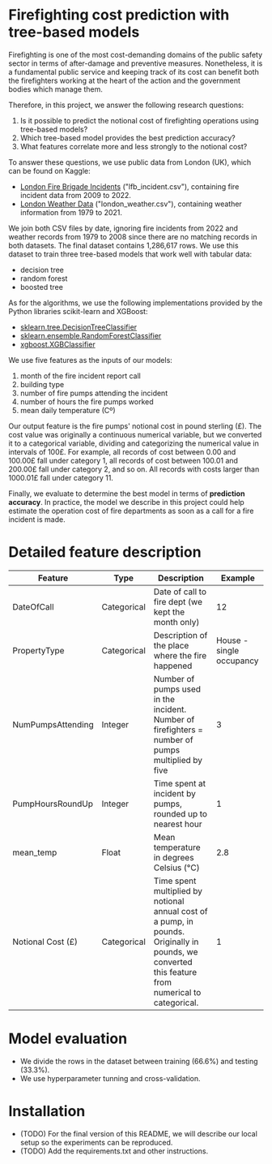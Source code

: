 # Firefighting cost prediction with tree-based models

Firefighting is one of the most cost-demanding domains of the public safety sector in terms of after-damage and preventive measures. Nonetheless, it is a fundamental public service and keeping track of its cost can benefit both the firefighters working at the heart of the action and the government bodies which manage them.

Therefore, in this project, we answer the following research questions:
1. Is it possible to predict the notional cost of firefighting operations using tree-based models?
2. Which tree-based model provides the best prediction accuracy?
3. What features correlate more and less strongly to the notional cost?

To answer these questions, we use public data from London (UK), which can be found on Kaggle: 
- [London Fire Brigade Incidents](https://www.kaggle.com/datasets/jonbown/london-fire-brigade-incidents) ("lfb_incident.csv"), containing fire incident data from 2009 to 2022.
- [London Weather Data](https://www.kaggle.com/datasets/emmanuelfwerr/london-weather-data) ("london_weather.csv"), containing weather information from 1979 to 2021.

We join both CSV files by date, ignoring fire incidents from 2022 and weather records from 1979 to 2008 since there are no matching records in both datasets. The final dataset contains 1,286,617 rows. We use this dataset to train three tree-based models that work well with tabular data: 
- decision tree 
- random forest
- boosted tree

As for the algorithms, we use the following implementations provided by the Python libraries scikit-learn and XGBoost:
- [sklearn.tree.DecisionTreeClassifier](http://scikit-learn.org/stable/modules/generated/sklearn.tree.DecisionTreeClassifier.html)
- [sklearn.ensemble.RandomForestClassifier](http://scikit-learn.org/stable/modules/generated/sklearn.ensemble.RandomForestClassifier.html)
- [xgboost.XGBClassifier](https://xgboost.readthedocs.io/en/stable/python/python_api.html)

We use five features as the inputs of our models: 
1. month of the fire incident report call 
2. building type 
3. number of fire pumps attending the incident
4. number of hours the fire pumps worked
5. mean daily temperature (Cº) 

Our output feature is the fire pumps' notional cost in pound sterling (£). The cost value was originally a continuous numerical variable, but we converted it to a categorical variable, dividing and categorizing the numerical value in intervals of 100£. For example, all records of cost between 0.00 and 100.00£ fall under category 1, all records of cost between 100.01 and 200.00£ fall under category 2, and so on. All records with costs larger than 1000.01£ fall under category 11. 

Finally, we evaluate to determine the best model in terms of **prediction accuracy**. In practice, the model we describe in this project could help estimate the operation cost of fire departments as soon as a call for a fire incident is made.

# Detailed feature description

| **Feature**       | **Type**    | **Description**                                                    | **Example**              |
|-------------------|-------------|--------------------------------------------------------------------|--------------------------|
| DateOfCall        | Categorical | Date of call to fire dept (we kept the month only)                 | 12                       |
| PropertyType      | Categorical | Description of the place where the fire happened                   | House - single occupancy |
| NumPumpsAttending | Integer     | Number of pumps used in the incident. Number of firefighters = number of pumps multiplied by five                  | 3                        |
| PumpHoursRoundUp  | Integer     | Time spent at incident by pumps, rounded up to nearest hour        | 1                        |
| mean_temp  | Float     |  Mean temperature in degrees Celsius (°C)        | 2.8                        |
| Notional Cost (£) | Categorical     | Time spent multiplied by notional annual cost of a pump, in pounds. Originally in pounds, we converted this feature from numerical to categorical.| 1                      |

# Model evaluation
- We divide the rows in the dataset between training (66.6%) and testing (33.3%).
- We use hyperparameter tunning and cross-validation.

# Installation
- (TODO) For the final version of this README, we will describe our local setup so the experiments can be reproduced. 
- (TODO) Add the requirements.txt and other instructions.
